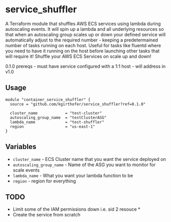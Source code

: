 # service_shuffler

A Terraform module that shuffles AWS ECS services using lambda during autoscaling events. 
It will spin up a lambda and all underlying resources so that when an autoscaling group scales up or down your defined service will automatically adjust to the required number - keeping a predetermained number of tasks running on each host. Useful for tasks like fluentd where you need to have it running on the host before launching other tasks that will require it! 
Shuffle your AWS ECS Services on scale up and down!

0.1.0 prereqs - must have service configured with a 1:1 host - will address in v1.0

## Usage

```hcl
module "container_service_shuffler" {
  source = "github.com/kgirthofer/service_shuffler?ref=0.1.0"

  cluster_name            = "test-cluster"
  autoscaling_group_name  = "testClusterASG"
  lambda_name             = "test-shuffler"
  region                  = "us-east-1"
}
```

## Variables

- `cluster_name`  - ECS Cluster name that you want the service deployed on
- `autoscaling_group_name`  - Name of the ASG you want to monitor for scale events
- `lambda_name`  - What you want your lambda function to be 
- `region`  - region for everything 

## TODO 
- Limit some of the IAM permissions down i.e. sid 2 resouce *
- Create the service from scratch 
